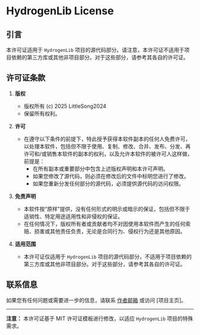 # HydrogenLib License

## 引言

本许可证适用于 `HydrogenLib` 项目的源代码部分。请注意，本许可证不适用于项目依赖的第三方库或其他非项目部分。对于这些部分，请参考其各自的许可证。

## 许可证条款

1. **版权**
   - 版权所有 (c) 2025 LittleSong2024
   - 保留所有权利。

2. **许可**
   - 在遵守以下条件的前提下，特此授予获得本软件副本的任何人免费许可，以处理本软件，包括但不限于使用、复制、修改、合并、发布、分发、再许可和/或销售本软件的副本的权利，以及允许本软件的被许可人这样做，前提是：
     - 在所有副本或重要部分中包含上述版权声明和本许可声明。
     - 如果您修改了源代码，则必须在修改后的文件中标明您进行了修改。
     - 如果您重新分发任何部分的源代码，必须提供源代码的访问权限。

3. **免责声明**
   - 本软件按“原样”提供，没有任何形式的明示或暗示的保证，包括但不限于适销性、特定用途适用性和非侵权的保证。
   - 在任何情况下，版权所有者或贡献者均不对因使用本软件而产生的任何索赔、损害或其他责任负责，无论是合同行为、侵权行为还是其他原因。

4. **适用范围**
   - 本许可证仅适用于 `HydrogenLib` 项目的源代码部分，不适用于项目依赖的第三方库或其他非项目部分。对于这些部分，请参考其各自的许可证。

## 联系信息

如果您有任何问题或需要进一步的信息，请联系 [作者邮箱](mailto:LittleSong2024@outlook.com) 或访问 [项目主页]。

---

**注意：** 本许可证基于 MIT 许可证模板进行修改，以适应 `HydrogenLib` 项目的特殊需求。
